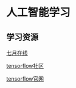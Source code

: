 # 人工智能学习

## 学习资源
[七月在线](https://www.julyedu.com/video/index)

[tensorflow社区](http://www.tensorfly.cn/)

[tensorflow官网](https://tensorflow.google.cn/)